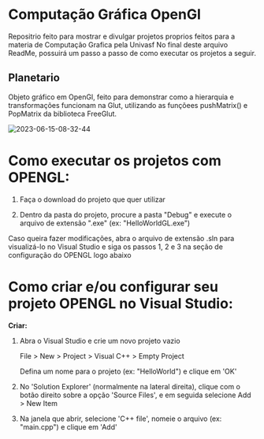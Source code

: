 <h1> Computação Gráfica OpenGl </h1>

Repositrio feito para mostrar e divulgar projetos proprios feitos para a materia de Computação Grafica pela Univasf
No final deste arquivo ReadMe, possuirá um passo a passo de como executar os projetos a seguir.

<h2> Planetario  </h2>

Objeto gráfico em OpenGl, feito para demonstrar como a hierarquia e transformações funcionam na Glut, utilizando as funçõees pushMatrix() e PopMatrix da biblioteca FreeGlut.

![2023-06-15-08-32-44](https://github.com/Cauatn/Computacao-Grafica-OpenGl/assets/39890456/341779a3-8972-47e3-b309-d490415def69)

# Como executar os projetos com OPENGL:

1. Faça o download do projeto que quer utilizar

2. Dentro da pasta do projeto, procure a pasta "Debug" e execute o arquivo de extensão ".exe" (ex: "HelloWorldGL.exe")

Caso queira fazer modificações, abra o arquivo de extensão .sln para visualizá-lo no Visual Studio e siga os passos 1, 2 e 3 na seção de configuração do OPENGL logo abaixo

# Como criar e/ou configurar seu projeto OPENGL no Visual Studio:

__Criar:__

1. Abra o Visual Studio e crie um novo projeto vazio

	File > New > Project > Visual C++ > Empty Project

	Defina um nome para o projeto (ex: "HelloWorld") e clique em 'OK'

2. No 'Solution Explorer' (normalmente na lateral direita), clique com o botão direito sobre a opção 'Source Files', e em seguida selecione Add > New Item

3. Na janela que abrir, selecione 'C++ file', nomeie o arquivo (ex: "main.cpp") e clique em 'Add'
